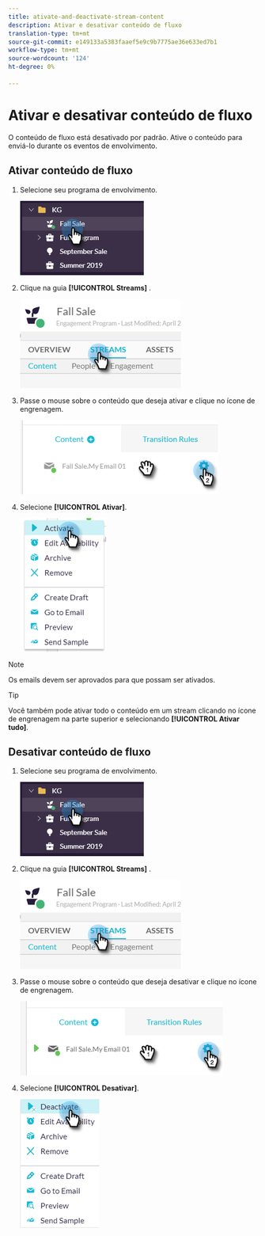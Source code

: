 ```yaml
---
title: ativate-and-deactivate-stream-content
description: Ativar e desativar conteúdo de fluxo
translation-type: tm+mt
source-git-commit: e149133a5383faaef5e9c9b7775ae36e633ed7b1
workflow-type: tm+mt
source-wordcount: '124'
ht-degree: 0%

---
```



# Ativar e desativar conteúdo de fluxo

O conteúdo de fluxo está desativado por padrão. Ative o conteúdo para enviá-lo durante os eventos de envolvimento.

## Ativar conteúdo de fluxo

1. Selecione seu programa de envolvimento.

   ![Imagem Um](/help/sky/assets/engagement-programs/activate-and-deactivate-stream-content/activate-and-deactivate-stream-content-1.png)

1. Clique na guia **[!UICONTROL Streams]** .

   ![Imagem dois](/help/sky/assets/engagement-programs/activate-and-deactivate-stream-content/activate-and-deactivate-stream-content-2.png)

1. Passe o mouse sobre o conteúdo que deseja ativar e clique no ícone de engrenagem.

   ![Imagem Três](/help/sky/assets/engagement-programs/activate-and-deactivate-stream-content/activate-and-deactivate-stream-content-3.png)

1. Selecione **[!UICONTROL Ativar]**.

   ![Imagem quatro](/help/sky/assets/engagement-programs/activate-and-deactivate-stream-content/activate-and-deactivate-stream-content-4.png)

>[!NOTE]
>
>Os emails devem ser aprovados para que possam ser ativados.

>[!TIP]
>
>Você também pode ativar todo o conteúdo em um stream clicando no ícone de engrenagem na parte superior e selecionando **[!UICONTROL Ativar tudo]**.

## Desativar conteúdo de fluxo

1. Selecione seu programa de envolvimento.

   ![Imagem cinco](/help/sky/assets/engagement-programs/activate-and-deactivate-stream-content/activate-and-deactivate-stream-content-5.png)

1. Clique na guia **[!UICONTROL Streams]** .

   ![Imagem seis](/help/sky/assets/engagement-programs/activate-and-deactivate-stream-content/activate-and-deactivate-stream-content-6.png)

1. Passe o mouse sobre o conteúdo que deseja desativar e clique no ícone de engrenagem.

   ![Imagem sete](/help/sky/assets/engagement-programs/activate-and-deactivate-stream-content/activate-and-deactivate-stream-content-7.png)

1. Selecione **[!UICONTROL Desativar]**.

   ![Imagem Oito](/help/sky/assets/engagement-programs/activate-and-deactivate-stream-content/activate-and-deactivate-stream-content-8.png)
